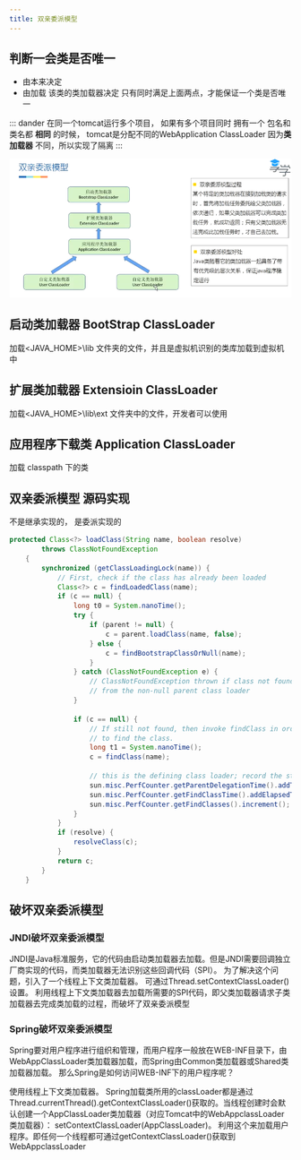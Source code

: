 ```yaml
---
title: 双亲委派模型
---
```

## 判断一会类是否唯一
* 由本来决定
* 由加载 该类的类加载器决定
只有同时满足上面两点，才能保证一个类是否唯一

::: dander
在同一个tomcat运行多个项目， 如果有多个项目同时 拥有一个 包名和类名都 **相同** 的时候， tomcat是分配不同的WebApplication ClassLoader
因为**类加载器** 不同，所以实现了隔离
:::

![classload](/img/openuphorizons/classloader.png)

## 启动类加载器 BootStrap ClassLoader
加载<JAVA_HOME>\lib 文件夹的文件，并且是虚拟机识别的类库加载到虚拟机中

## 扩展类加载器 Extensioin ClassLoader
加载<JAVA_HOME>\lib\ext 文件夹中的文件，开发者可以使用

## 应用程序下载类 Application ClassLoader
加载 classpath 下的类

## 双亲委派模型 源码实现
不是继承实现的， 是委派实现的
```java 
protected Class<?> loadClass(String name, boolean resolve)
        throws ClassNotFoundException
    {
        synchronized (getClassLoadingLock(name)) {
            // First, check if the class has already been loaded
            Class<?> c = findLoadedClass(name);
            if (c == null) {
                long t0 = System.nanoTime();
                try {
                    if (parent != null) {
                        c = parent.loadClass(name, false);
                    } else {
                        c = findBootstrapClassOrNull(name);
                    }
                } catch (ClassNotFoundException e) {
                    // ClassNotFoundException thrown if class not found
                    // from the non-null parent class loader
                }

                if (c == null) {
                    // If still not found, then invoke findClass in order
                    // to find the class.
                    long t1 = System.nanoTime();
                    c = findClass(name);

                    // this is the defining class loader; record the stats
                    sun.misc.PerfCounter.getParentDelegationTime().addTime(t1 - t0);
                    sun.misc.PerfCounter.getFindClassTime().addElapsedTimeFrom(t1);
                    sun.misc.PerfCounter.getFindClasses().increment();
                }
            }
            if (resolve) {
                resolveClass(c);
            }
            return c;
        }
    }
```

## 破坏双亲委派模型
 ### JNDI破坏双亲委派模型 
 JNDI是Java标准服务，它的代码由启动类加载器去加载。但是JNDI需要回调独立厂商实现的代码，而类加载器无法识别这些回调代码（SPI）。 
 为了解决这个问题，引入了一个线程上下文类加载器。 可通过Thread.setContextClassLoader()设置。 
 利用线程上下文类加载器去加载所需要的SPI代码，即父类加载器请求子类加载器去完成类加载的过程，而破坏了双亲委派模型
 ### Spring破坏双亲委派模型 
 Spring要对用户程序进行组织和管理，而用户程序一般放在WEB-INF目录下，由WebAppClassLoader类加载器加载，而Spring由Common类加载器或Shared类加载器加载。 
 那么Spring是如何访问WEB-INF下的用户程序呢？ 
 
 使用线程上下文类加载器。 Spring加载类所用的classLoader都是通过Thread.currentThread().getContextClassLoader()获取的。当线程创建时会默认创建一个AppClassLoader类加载器（对应Tomcat中的WebAppclassLoader类加载器）： setContextClassLoader(AppClassLoader)。 
 利用这个来加载用户程序。即任何一个线程都可通过getContextClassLoader()获取到WebAppclassLoader